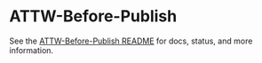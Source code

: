 # ATTW-Before-Publish

See the [ATTW-Before-Publish README](./packages/attw-before-publish) for docs, status, and more information.
